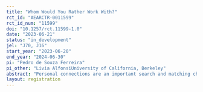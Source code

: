 ```yaml
---
title: "Whom Would You Rather Work With?"
rct_id: "AEARCTR-0011599"
rct_id_num: "11599"
doi: "10.1257/rct.11599-1.0"
date: "2023-06-21"
status: "in_development"
jel: "J70, J16"
start_year: "2023-06-20"
end_year: "2024-06-30"
pi: "Pedro de Souza Ferreira"
pi_other: "Livia AlfonsiUniversity of California, Berkeley"
abstract: "Personal connections are an important search and matching channel across different labor markets, formal and informal, in both high- and low-income settings (Topa, 2011; Burks et al., 2015). Despite improving matching efficiency, the system of employee referral risks penalizing minority groups and reinforcing labor market segregation. In informal labor markets, where job network is key for landing a job through referrals, biases among employees, and not only firm owners or HR departments, act as an additional barrier to gender equality in access to certain occupations (Beaman et al., 2018). Employees tend to refer network members with similar characteristics, including gender (Brown et al., 2016). In particular, women are less likely to use informal contacts than men, their contacts tend to be more clustered in certain occupations, and, for them, similar levels of network usage yield lower wages and promotion chances than for men (Topa, 2011). This project is an extension of a previously registered project (AEARCTR-0008036) to examine the extent of gender bias perpetuated by employees through the referral system. As in the original project, we present employees of businesses operating in highly segregated occupations with profiles of potential candidates to investigate their gender preferences as well as how these preferences interplay with personal connection to the candidate. Also here, we also assess whether information shocks and changes in confidentiality can change the referring preferences of employees over candidates. In this project, we correct some shortfalls of the previous one: (1) we have 4 main treatment arms rather than 2, (2) we improve the framing of the confidentiality, (3) we introduce vignette experiments to understand the mechanisms, and (4) we improve the construction of the profiles shown to respondents."
layout: registration
---
```


